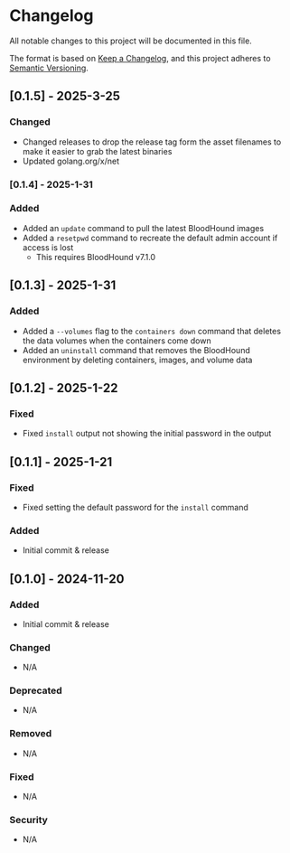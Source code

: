 # Changelog
All notable changes to this project will be documented in this file.

The format is based on [Keep a Changelog](https://keepachangelog.com/en/1.0.0/),
and this project adheres to [Semantic Versioning](https://semver.org/spec/v2.0.0.html).

## [0.1.5] - 2025-3-25

### Changed

* Changed releases to drop the release tag form the asset filenames to make it easier to grab the latest binaries
* Updated golang.org/x/net

### [0.1.4] - 2025-1-31

### Added

* Added an `update` command to pull the latest BloodHound images
* Added a `resetpwd` command to recreate the default admin account if access is lost
  * This requires BloodHound v7.1.0

## [0.1.3] - 2025-1-31

### Added

* Added a `--volumes` flag to the `containers down` command that deletes the data volumes when the containers come down
* Added an `uninstall` command that removes the BloodHound environment by deleting containers, images, and volume data

## [0.1.2] - 2025-1-22

### Fixed

* Fixed `install` output not showing the initial password in the output

## [0.1.1] - 2025-1-21

### Fixed

* Fixed setting the default password for the `install` command

### Added

* Initial commit & release

## [0.1.0] - 2024-11-20

### Added

* Initial commit & release

### Changed

* N/A

### Deprecated

* N/A

### Removed

* N/A

### Fixed

* N/A

### Security

* N/A
